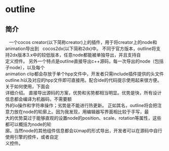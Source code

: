 outline
=======
简介
-------
    一个cocos creator(以下简称creator)上的插件，用于将creator上的node和animation导出到  
cocos2dx(以下简称2dx)中。
    不同于官方版本，outline将支持2dx版本3.x中的较低版本，任意node都能被单独导出，并且支持自  
定义控件。
    另外一个特点是outline直接导出c++源码，每一次导出的node（包括子node），以及每个  
animation clip都会存放于单个hpp文件中，开发者只需include插件提供的头文件  
outline.h以及对应的hpp文件即可直接用。配合ide的代码提示使用起来很方便。关于如何使用，下面会  
详细介绍。
    直接导出源码的方案，优势和劣势都相当明显。优势是快，所有设计信息都会编译为机器码，不需要额  
外的io操作和字符串操作；劣势是不能进行热更新。
    正如其名，outline将会把注意力放在node的轮廓上。因为我发现，用编辑器写界面相比较于手写，最  
大的优势莫过于能够直观的设置node的position、scale、rotation等属性，这些都可以概括为node的轮  
廓。当然node的其他组件信息都会以map的形式导出，开发者可以在源码中自行使用引擎的控件，或者自定  
义控件。
